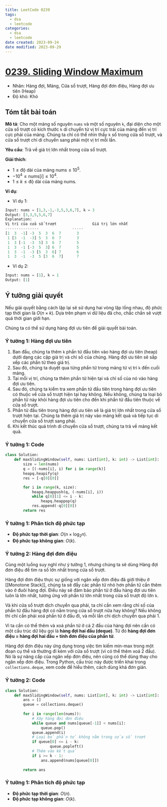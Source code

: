 ```yaml
---
title: LeetCode 0239
tags:
  - dsa
  - leetcode
categories:
  - dsa
  - leetcode
date created: 2023-09-24
date modified: 2023-09-29
---
```


# [0239. Sliding Window Maximum](https://leetcode.com/problems/sliding-window-maximum/)

- Nhãn: Hàng đợi, Mảng, Cửa sổ trượt, Hàng đợi đơn điệu, Hàng đợi ưu tiên (Heap)
- Độ khó: Khó

## Tóm tắt bài toán

**Mô tả**: Cho một mảng số nguyên `nums` và một số nguyên `k`, đại diện cho một cửa sổ trượt có kích thước `k` di chuyển từ vị trí cực trái của mảng đến vị trí cực phải của mảng. Chúng ta chỉ có thể nhìn thấy `k` số trong cửa sổ trượt, và cửa sổ trượt chỉ di chuyển sang phải một vị trí mỗi lần.

**Yêu cầu**: Trả về giá trị lớn nhất trong cửa sổ trượt.

**Giải thích**:

- $1 \le \text{độ dài của mảng nums} \le 10^5$.
- $-10^4 \le \text{nums}[i] \le 10^4$.
- $1 \le k \le \text{độ dài của mảng nums}$.

**Ví dụ**:

- Ví dụ 1:

```python
Input: nums = [1,3,-1,-3,5,3,6,7], k = 3
Output: [3,3,5,5,6,7]
Explanation:
Vị trí của cửa sổ trượt                Giá trị lớn nhất
---------------               -----
[1  3  -1] -3  5  3  6  7       3
 1 [3  -1  -3] 5  3  6  7       3
 1  3 [-1  -3  5] 3  6  7       5
 1  3  -1 [-3  5  3] 6  7       5
 1  3  -1  -3 [5  3  6] 7       6
 1  3  -1  -3  5 [3  6  7]      7
```

- Ví dụ 2:

```python
Input: nums = [1], k = 1
Output: [1]
```

## Ý tưởng giải quyết

Nếu giải quyết bằng cách lặp lại sẽ sử dụng hai vòng lặp lồng nhau, độ phức tạp thời gian là $O(n \times k)$. Dựa trên phạm vi dữ liệu đã cho, chắc chắn sẽ vượt quá thời gian giới hạn.

Chúng ta có thể sử dụng hàng đợi ưu tiên để giải quyết bài toán.

### Ý tưởng 1: Hàng đợi ưu tiên

1. Ban đầu, chúng ta thêm `k` phần tử đầu tiên vào hàng đợi ưu tiên (heap) dưới dạng các cặp giá trị và chỉ số của chúng. Hàng đợi ưu tiên sẽ sắp xếp các phần tử theo giá trị.
2. Sau đó, chúng ta duyệt qua từng phần tử trong mảng từ vị trí `k` đến cuối mảng.
3. Tại mỗi vị trí, chúng ta thêm phần tử hiện tại và chỉ số của nó vào hàng đợi ưu tiên.
4. Sau đó, chúng ta kiểm tra xem phần tử đầu tiên trong hàng đợi ưu tiên có thuộc về cửa sổ trượt hiện tại hay không. Nếu không, chúng ta loại bỏ phần tử này khỏi hàng đợi ưu tiên cho đến khi phần tử đầu tiên thuộc về cửa sổ trượt.
5. Phần tử đầu tiên trong hàng đợi ưu tiên sẽ là giá trị lớn nhất trong cửa sổ trượt hiện tại. Chúng ta thêm giá trị này vào mảng kết quả và tiếp tục di chuyển cửa sổ trượt sang phải.
6. Khi kết thúc quá trình di chuyển cửa sổ trượt, chúng ta trả về mảng kết quả.

### Ý tưởng 1: Code

```python
class Solution:
    def maxSlidingWindow(self, nums: List[int], k: int) -> List[int]:
        size = len(nums)
        q = [(-nums[i], i) for i in range(k)]
        heapq.heapify(q)
        res = [-q[0][0]]

        for i in range(k, size):
            heapq.heappush(q, (-nums[i], i))
            while q[0][1] <= i - k:
                heapq.heappop(q)
            res.append(-q[0][0])
        return res
```

### Ý tưởng 1: Phân tích độ phức tạp

- **Độ phức tạp thời gian**: $O(n \times \log_2n)$.
- **Độ phức tạp không gian**: $O(k)$.

### Ý tưởng 2: Hàng đợi đơn điệu

Cùng một luồng suy nghĩ như ý tưởng 1, nhưng chúng ta sẽ dùng Hàng đợi đơn điệu để tìm ra số lớn nhất trong cửa sổ trượt.

Hàng đợi đơn điệu thực sự giống với ngăn xếp đơn điệu đã giới thiệu ở [[Monotone Stack]], chúng ta sẽ đẩy các phần tử nhỏ hơn phần tử cần thêm vào ở đuôi hàng đợi. Điều này sẽ đảm bảo phần tử ở đầu hàng đợi ưu tiên luôn là lớn nhất, tương ứng với phần tử lớn nhất trong cửa sổ trượt độ lớn `k`.  

Và khi cửa sổ trượt dịch chuyển qua phải, ta chỉ cần xem rằng chỉ số của phần tử đầu hàng đợi có nằm trong cửa sổ trượt nữa hay không? Nếu không thì chỉ cần phải xoá phần tử ở đầu đi, và mỗi lần chỉ dịch chuyển qua phải 1.

Vì ta cần có thể thêm và xoá phần tử ở cả 2 đầu của hàng đợi nên cần có một cấu trúc dữ liệu gọi là **hàng đợi hai đầu (deque)**. Từ đó **hàng đợi đơn điệu = hàng đợi hai đầu + tính đơn điệu của phần tử**.

Hàng đợi đơn điệu này ứng dụng trong việc tìm kiếm min-max trong một đoạn cụ thể và thường đi kèm với cửa sổ trượt (vì có thể thêm xoá 2 đầu). Nó là sự nâng cấp của ngăn xếp đơn điệu, nên cũng có thể dùng thay cho ngăn xếp đơn điệu. Trong Python, cấu trúc này được triển khai trong `collections.deque`, xem code để hiểu thêm, cách dùng khá đơn giản.

### Ý tưởng 2: Code

```python
class Solution:
    def maxSlidingWindow(self, nums: List[int], k: int) -> List[int]:
        ans = []
        queue = collections.deque()
        
        for i in range(len(nums)):
	        # Xây hàng đợi đơn điệu
            while queue and nums[queue[-1]] < nums[i]:
                queue.pop()
            queue.append(i)
			# Loại bỏ phần tử không nằm trong cửa sổ trượt
            if queue[0] <= i - k:
                    queue.popleft()
            # Thêm vào kết quả
            if i >= k - 1:
                ans.append(nums[queue[0]])
                
        return ans
```

### Ý tưởng 1: Phân tích độ phức tạp

- **Độ phức tạp thời gian**: $O(n)$.
- **Độ phức tạp không gian**: $O(k)$.
